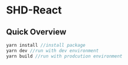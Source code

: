 # SHD-React
## Quick Overview
```js
yarn install //install package
yarn dev //run with dev environment
yarn build //run with prodcution environment
```

